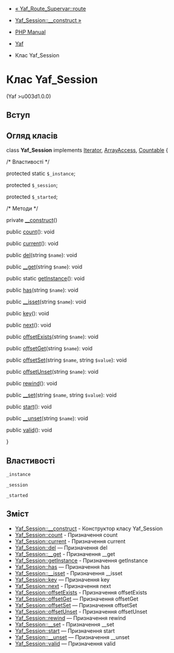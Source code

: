 - [« Yaf_Route_Supervar::route](yaf-route-supervar.route.md)
- [Yaf_Session::\_\_construct »](yaf-session.construct.md)

- [PHP Manual](index.md)
- [Yaf](book.yaf.md)
- Клас Yaf_Session

# Клас Yaf_Session

(Yaf \>u003d1.0.0)

## Вступ

## Огляд класів

class **Yaf_Session** implements [Iterator](class.iterator.md),
[ArrayAccess](class.arrayaccess.md), [Countable](class.countable.md)
{

/\* Властивості \*/

protected static `$_instance`;

protected `$_session`;

protected `$_started`;

/\* Методи \*/

private [\_\_construct](yaf-session.construct.md)()

public [count](yaf-session.count.md)(): void

public [current](yaf-session.current.md)(): void

public [del](yaf-session.del.md)(string `$name`): void

public [\_\_get](yaf-session.get.md)(string `$name`): void

public static [getInstance](yaf-session.getinstance.md)(): void

public [has](yaf-session.has.md)(string `$name`): void

public [\_\_isset](yaf-session.isset.md)(string `$name`): void

public [key](yaf-session.key.md)(): void

public [next](yaf-session.next.md)(): void

public [offsetExists](yaf-session.offsetexists.md)(string `$name`):
void

public [offsetGet](yaf-session.offsetget.md)(string `$name`): void

public [offsetSet](yaf-session.offsetset.md)(string `$name`, string
`$value`): void

public [offsetUnset](yaf-session.offsetunset.md)(string `$name`): void

public [rewind](yaf-session.rewind.md)(): void

public [\_\_set](yaf-session.set.md)(string `$name`, string `$value`):
void

public [start](yaf-session.start.md)(): void

public [\_\_unset](yaf-session.unset.md)(string `$name`): void

public [valid](yaf-session.valid.md)(): void

}

## Властивості

`_instance`

`_session`

`_started`

## Зміст

- [Yaf_Session::\_\_construct](yaf-session.construct.md) -
Конструктор класу Yaf_Session
- [Yaf_Session::count](yaf-session.count.md) - Призначення count
- [Yaf_Session::current](yaf-session.current.md) - Призначення
current
- [Yaf_Session::del](yaf-session.del.md) — Призначення del
- [Yaf_Session::\_\_get](yaf-session.get.md) - Призначення \_\_get
- [Yaf_Session::getInstance](yaf-session.getinstance.md) -
Призначення getInstance
- [Yaf_Session::has](yaf-session.has.md) — Призначення has
- [Yaf_Session::\_\_isset](yaf-session.isset.md) - Призначення
\_\_isset
- [Yaf_Session::key](yaf-session.key.md) — Призначення key
- [Yaf_Session::next](yaf-session.next.md) - Призначення next
- [Yaf_Session::offsetExists](yaf-session.offsetexists.md) -
Призначення offsetExists
- [Yaf_Session::offsetGet](yaf-session.offsetget.md) — Призначення
offsetGet
- [Yaf_Session::offsetSet](yaf-session.offsetset.md) — Призначення
offsetSet
- [Yaf_Session::offsetUnset](yaf-session.offsetunset.md) -
Призначення offsetUnset
- [Yaf_Session::rewind](yaf-session.rewind.md) — Призначення rewind
- [Yaf_Session::\_\_set](yaf-session.set.md) - Призначення \_\_set
- [Yaf_Session::start](yaf-session.start.md) — Призначення start
- [Yaf_Session::\_\_unset](yaf-session.unset.md) — Призначення
\_\_unset
- [Yaf_Session::valid](yaf-session.valid.md) — Призначення valid
